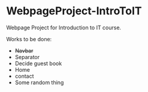# WebpageProject-IntroToIT
Webpage Project for Introduction to IT course.


Works to be done:

* <s>Navbar</s>
* Separator
* Decide guest book
* Home
* contact
* Some random thing
